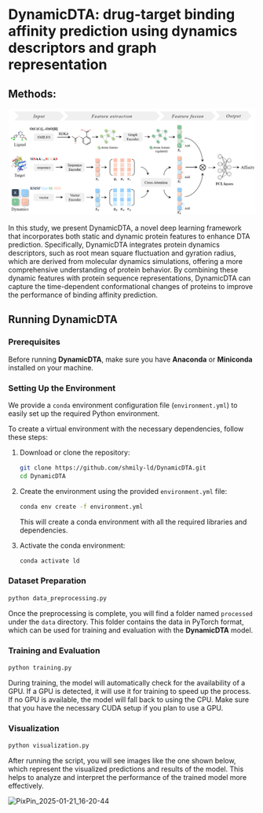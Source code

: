 # DynamicDTA: drug-target binding affinity prediction using dynamics descriptors and graph representation



## Methods: 

![framework](/framework.png)

In this study, we present DynamicDTA, a novel deep learning framework that incorporates
both static and dynamic protein features to enhance DTA prediction. Specifically, DynamicDTA
integrates protein dynamics descriptors, such as root mean square fluctuation and gyration radius, which are derived from molecular dynamics simulations, offering a more comprehensive understanding of protein behavior. By combining these dynamic features with protein sequence representations, DynamicDTA can capture the time-dependent conformational changes of proteins to improve the performance of binding affinity prediction.



## Running DynamicDTA

### Prerequisites

Before running **DynamicDTA**, make sure you have **Anaconda** or **Miniconda** installed on your machine.



### Setting Up the Environment

We provide a `conda` environment configuration file (`environment.yml`) to easily set up the required Python environment.

To create a virtual environment with the necessary dependencies, follow these steps:

1. Download or clone the repository:

   ```bash
   git clone https://github.com/shmily-ld/DynamicDTA.git
   cd DynamicDTA
   ```

2. Create the environment using the provided `environment.yml` file:

   ```bash
   conda env create -f environment.yml
   ```

   This will create a conda environment with all the required libraries and dependencies.

3. Activate the conda environment:

   ```bash
   conda activate ld
   ```



### Dataset Preparation

```bash
python data_preprocessing.py
```

Once the preprocessing is complete, you will find a folder named `processed` under the `data` directory. This folder contains the data in PyTorch format, which can be used for training and evaluation with the **DynamicDTA** model.



### Training and Evaluation

```bash
python training.py
```

During training, the model will automatically check for the availability of a GPU. If a GPU is detected, it will use it for training to speed up the process. If no GPU is available, the model will fall back to using the CPU. Make sure that you have the necessary CUDA setup if you plan to use a GPU.



### Visualization

```bash
python visualization.py
```

After running the script, you will see images like the one shown below, which represent the visualized predictions and results of the model. This helps to analyze and interpret the performance of the trained model more effectively.

![PixPin_2025-01-21_16-20-44](https://gitee.com/faith22/typora/raw/master/img/202501211620742.png)
